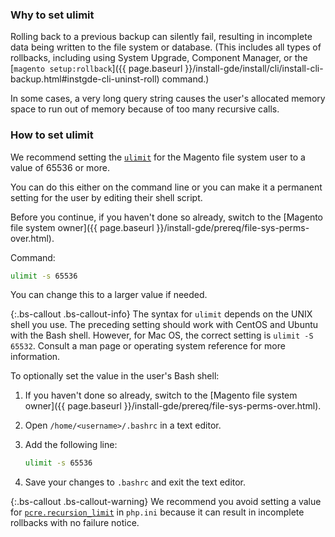 ### Why to set ulimit

Rolling back to a previous backup can silently fail, resulting in incomplete data being written to the file system or database. (This includes all types of rollbacks, including using System Upgrade, Component Manager, or the [`magento setup:rollback`]({{ page.baseurl }}/install-gde/install/cli/install-cli-backup.html#instgde-cli-uninst-roll) command.)

In some cases, a very long query string causes the user's allocated memory space to run out of memory because of too many recursive calls.

### How to set ulimit

We recommend setting the [`ulimit`](http://ss64.com/bash/ulimit.html) for the Magento file system user to a value of 65536 or more.

You can do this either on the command line or you can make it a permanent setting for the user by editing their shell script.

Before you continue, if you haven't done so already, switch to the [Magento file system owner]({{ page.baseurl }}/install-gde/prereq/file-sys-perms-over.html).

Command:

```bash
ulimit -s 65536
```

You can change this to a larger value if needed.

{:.bs-callout .bs-callout-info}
The syntax for `ulimit` depends on the UNIX shell you use. The preceding setting should work with CentOS and Ubuntu with the Bash shell. However, for Mac OS, the correct setting is `ulimit -S 65532`. Consult a man page or operating system reference for more information.

To optionally set the value in the user's Bash shell:

1. If you haven't done so already, switch to the [Magento file system owner]({{ page.baseurl }}/install-gde/prereq/file-sys-perms-over.html).
1. Open `/home/<username>/.bashrc` in a text editor.
1. Add the following line:

   ```bash
   ulimit -s 65536
   ```

1. Save your changes to `.bashrc` and exit the text editor.

{:.bs-callout .bs-callout-warning}
We recommend you avoid setting a value for [`pcre.recursion_limit`](http://php.net/manual/en/pcre.configuration.php) in `php.ini` because it can result in incomplete rollbacks with no failure notice.
